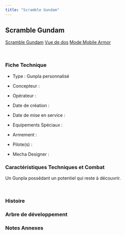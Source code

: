 ```yaml
---
title: "Scramble Gundam"
---
```


Scramble Gundam
---------------





[Scramble Gundam](javascript:change_image_m('images/stories/saga/gundambftiw/mechas/scramble-gundam.png');)
[Vue de dos](javascript:change_image_m('images/stories/saga/gundambftiw/mechas/scramble-gundam-dos.png');)
[Mode Mobile Armor](javascript:change_image_m('images/stories/saga/gundambftiw/mechas/scramble-gundam-ma.png');)

 

### Fiche Technique


- Type : Gunpla personnalisé
  
- Concepteur : 
  
- Opérateur : 
  
- Date de création : 
  
- Date de mise en service : 
  
- Equipements Spéciaux :




- Armement :




- Pilote(s) : 





- Mecha Designer : 


### Caractéristiques Techniques et Combat


Un Gunpla possédant un potentiel qui reste à découvrir.


 


### Histoire


### Arbre de développement


### Notes Annexes


